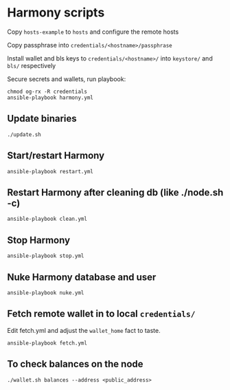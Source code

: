 # Harmony scripts

Copy `hosts-example` to `hosts` and configure the remote hosts

Copy passphrase into `credentials/<hostname>/passphrase`

Install wallet and bls keys to `credentials/<hostname>/` into `keystore/` and `bls/` respectively

Secure secrets and wallets, run playbook:

```
chmod og-rx -R credentials
ansible-playbook harmony.yml
```

## Update binaries

```
./update.sh
```

## Start/restart Harmony

```
ansible-playbook restart.yml
```

## Restart Harmony after cleaning db (like ./node.sh -c)

```
ansible-playbook clean.yml
```

## Stop Harmony

```
ansible-playbook stop.yml
```

## Nuke Harmony database and user

```
ansible-playbook nuke.yml
```

## Fetch remote wallet in to local `credentials/`

Edit fetch.yml and adjust the `wallet_home` fact to taste.

```
ansible-playbook fetch.yml
```

## To check balances on the node

```
./wallet.sh balances --address <public_address>
```
